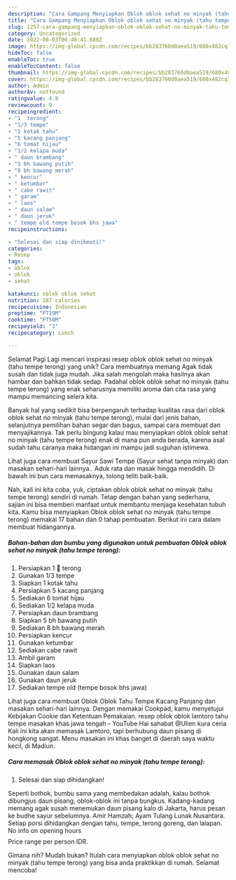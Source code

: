 ```yaml
---
description: "Cara Gampang Menyiapkan Oblok oblok sehat no minyak (tahu tempe terong) yang Enak, Mantap"
title: "Cara Gampang Menyiapkan Oblok oblok sehat no minyak (tahu tempe terong) yang Enak, Mantap"
slug: 1257-cara-gampang-menyiapkan-oblok-oblok-sehat-no-minyak-tahu-tempe-terong-yang-enak-mantap
category: Uncategorized
date: 2022-06-03T06:48:41.680Z
image: https://img-global.cpcdn.com/recipes/bb283760d0aea519/680x482cq70/oblok-oblok-sehat-no-minyak-tahu-tempe-terong-foto-resep-utama.jpg
hideToc: false
enableToc: true
enableTocContent: false
thumbnail: https://img-global.cpcdn.com/recipes/bb283760d0aea519/680x482cq70/oblok-oblok-sehat-no-minyak-tahu-tempe-terong-foto-resep-utama.jpg
cover: https://img-global.cpcdn.com/recipes/bb283760d0aea519/680x482cq70/oblok-oblok-sehat-no-minyak-tahu-tempe-terong-foto-resep-utama.jpg
author: Admin
authorAv: notfound
ratingvalue: 4.8
reviewcount: 9
recipeingredient:
- "1  terong"
- "1/3 tempe"
- "1 kotak tahu"
- "5 kacang panjang"
- "6 tomat hijau"
- "1/2 kelapa muda"
- " daun brambang"
- "5 bh bawang putih"
- "8 bh bawang merah"
- " kencur"
- " ketumbar"
- " cabe rawit"
- " garam"
- " laos"
- " daun salam"
- " daun jeruk"
- " tempe old tempe bosok bhs jawa"
recipeinstructions:

- "Selesai dan siap dinikmati!"
categories:
- Resep
tags:
- oblok
- oblok
- sehat

katakunci: oblok oblok sehat 
nutrition: 287 calories
recipecuisine: Indonesian
preptime: "PT19M"
cooktime: "PT50M"
recipeyield: "3"
recipecategory: Lunch

---
```



Selamat Pagi Lagi mencari inspirasi resep oblok oblok sehat no minyak (tahu tempe terong) yang unik? Cara membuatnya memang Agak tidak susah dan tidak juga mudah. Jika salah mengolah maka hasilnya akan hambar dan bahkan tidak sedap. Padahal oblok oblok sehat no minyak (tahu tempe terong) yang enak seharusnya memiliki aroma dan cita rasa yang mampu memancing selera kita.


Banyak hal yang sedikit bisa berpengaruh terhadap kualitas rasa dari oblok oblok sehat no minyak (tahu tempe terong), mulai dari jenis bahan, selanjutnya pemilihan bahan segar dan bagus, sampai cara membuat dan menyajikannya. Tak perlu bingung kalau mau menyiapkan oblok oblok sehat no minyak (tahu tempe terong) enak di mana pun anda berada, karena asal sudah tahu caranya maka hidangan ini mampu jadi suguhan istimewa.

Lihat juga cara membuat Sayur Sawi Tempe (Sayur sehat tanpa minyak) dan masakan sehari-hari lainnya.. Aduk rata dan masak hingga mendidih. Di bawah ini bun cara memasaknya, tolong teliti baik-baik.


Nah, kali ini kita coba, yuk, ciptakan oblok oblok sehat no minyak (tahu tempe terong) sendiri di rumah. Tetap dengan bahan yang sederhana, sajian ini bisa memberi manfaat untuk membantu menjaga kesehatan tubuh kita. Kamu bisa menyiapkan Oblok oblok sehat no minyak (tahu tempe terong) memakai 17 bahan dan 0 tahap pembuatan. Berikut ini cara dalam membuat hidangannya.

<!--inarticleads1-->

##### Bahan-bahan dan bumbu yang digunakan untuk pembuatan Oblok oblok sehat no minyak (tahu tempe terong):

1. Persiapkan 1 🍆 terong
1. Gunakan 1/3 tempe
1. Siapkan 1 kotak tahu
1. Persiapkan 5 kacang panjang
1. Sediakan 6 tomat hijau
1. Sediakan 1/2 kelapa muda
1. Persiapkan  daun brambang
1. Siapkan 5 bh bawang putih
1. Sediakan 8 bh bawang merah
1. Persiapkan  kencur
1. Gunakan  ketumbar
1. Sediakan  cabe rawit
1. Ambil  garam
1. Siapkan  laos
1. Gunakan  daun salam
1. Gunakan  daun jeruk
1. Sediakan  tempe old (tempe bosok bhs jawa)


Lihat juga cara membuat Oblok Oblok Tahu Tempe Kacang Panjang dan masakan sehari-hari lainnya. Dengan memakai Cookpad, kamu menyetujui Kebijakan Cookie dan Ketentuan Pemakaian. resep oblok oblok lamtoro tahu tempe masakan khas jawa tengah - YouTube Hai sahabat @Ulien kura ceria Kali ini kita akan memasak Lamtoro, tapi berhubung daun pisang di hongkong sangat. Menu masakan ini khas banget di daerah saya waktu kecil, di Madiun. 

<!--inarticleads2-->

##### Cara memasak Oblok oblok sehat no minyak (tahu tempe terong):


1. Selesai dan siap dihidangkan!

Seperti bothok, bumbu sama yang membedakan adalah, kalau bothok dibungjus daun pisang, oblok-oblok ini tanpa bungkus. Kadang-kadang memang agak susah menemukan daun pisang kalo di Jakarta, harus pesan ke budhe sayur sebelumnya. Amir Hamzah; Ayam Tulang Lunak Nusantara. Setiap porsi dihidangkan dengan tahu, tempe, terong goreng, dan lalapan. No info on opening hours $$$$ Price range per person IDR. 

Gimana nih? Mudah bukan? Itulah cara menyiapkan oblok oblok sehat no minyak (tahu tempe terong) yang bisa anda praktikkan di rumah. Selamat mencoba!
